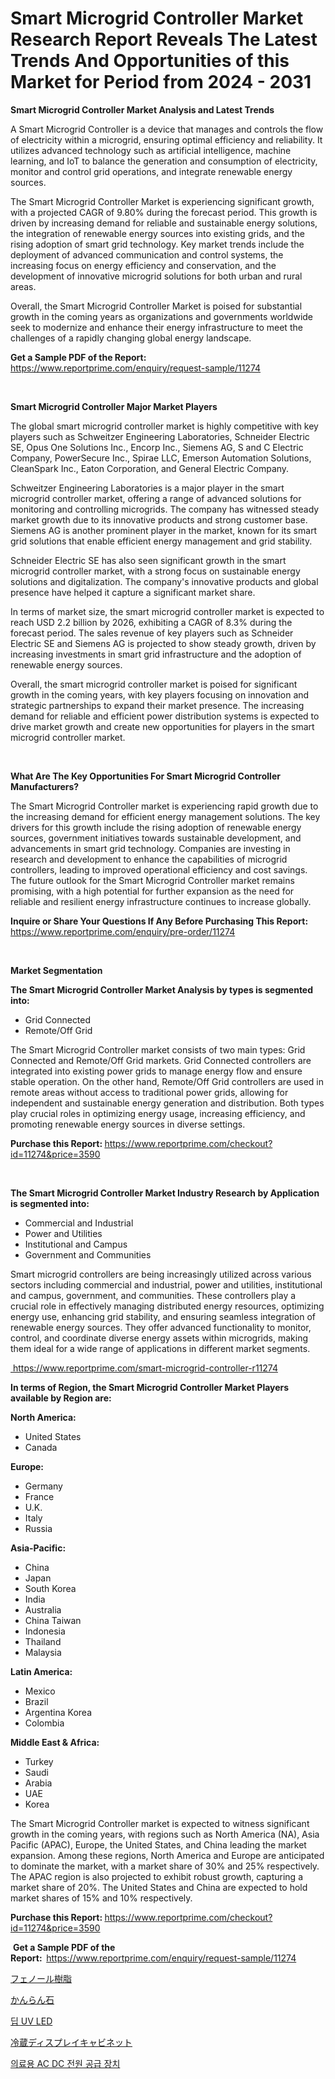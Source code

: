 <p><h1>Smart Microgrid Controller Market Research Report Reveals The Latest Trends And Opportunities of this Market for Period from 2024 - 2031</h1></p><p><strong>Smart Microgrid Controller Market Analysis and Latest Trends</strong></p>
<p><p>A Smart Microgrid Controller is a device that manages and controls the flow of electricity within a microgrid, ensuring optimal efficiency and reliability. It utilizes advanced technology such as artificial intelligence, machine learning, and IoT to balance the generation and consumption of electricity, monitor and control grid operations, and integrate renewable energy sources.</p><p>The Smart Microgrid Controller Market is experiencing significant growth, with a projected CAGR of 9.80% during the forecast period. This growth is driven by increasing demand for reliable and sustainable energy solutions, the integration of renewable energy sources into existing grids, and the rising adoption of smart grid technology. Key market trends include the deployment of advanced communication and control systems, the increasing focus on energy efficiency and conservation, and the development of innovative microgrid solutions for both urban and rural areas.</p><p>Overall, the Smart Microgrid Controller Market is poised for substantial growth in the coming years as organizations and governments worldwide seek to modernize and enhance their energy infrastructure to meet the challenges of a rapidly changing global energy landscape.</p></p>
<p><strong>Get a Sample PDF of the Report:&nbsp;</strong> <a href="https://www.reportprime.com/enquiry/request-sample/11274">https://www.reportprime.com/enquiry/request-sample/11274</a></p>
<p>&nbsp;</p>
<p><strong>Smart Microgrid Controller Major Market Players</strong></p>
<p><p>The global smart microgrid controller market is highly competitive with key players such as Schweitzer Engineering Laboratories, Schneider Electric SE, Opus One Solutions Inc., Encorp Inc., Siemens AG, S and C Electric Company, PowerSecure Inc., Spirae LLC, Emerson Automation Solutions, CleanSpark Inc., Eaton Corporation, and General Electric Company.</p><p>Schweitzer Engineering Laboratories is a major player in the smart microgrid controller market, offering a range of advanced solutions for monitoring and controlling microgrids. The company has witnessed steady market growth due to its innovative products and strong customer base. Siemens AG is another prominent player in the market, known for its smart grid solutions that enable efficient energy management and grid stability.</p><p>Schneider Electric SE has also seen significant growth in the smart microgrid controller market, with a strong focus on sustainable energy solutions and digitalization. The company's innovative products and global presence have helped it capture a significant market share.</p><p>In terms of market size, the smart microgrid controller market is expected to reach USD 2.2 billion by 2026, exhibiting a CAGR of 8.3% during the forecast period. The sales revenue of key players such as Schneider Electric SE and Siemens AG is projected to show steady growth, driven by increasing investments in smart grid infrastructure and the adoption of renewable energy sources.</p><p>Overall, the smart microgrid controller market is poised for significant growth in the coming years, with key players focusing on innovation and strategic partnerships to expand their market presence. The increasing demand for reliable and efficient power distribution systems is expected to drive market growth and create new opportunities for players in the smart microgrid controller market.</p></p>
<p>&nbsp;</p>
<p><strong>What Are The Key Opportunities For Smart Microgrid Controller Manufacturers?</strong></p>
<p><p>The Smart Microgrid Controller market is experiencing rapid growth due to the increasing demand for efficient energy management solutions. The key drivers for this growth include the rising adoption of renewable energy sources, government initiatives towards sustainable development, and advancements in smart grid technology. Companies are investing in research and development to enhance the capabilities of microgrid controllers, leading to improved operational efficiency and cost savings. The future outlook for the Smart Microgrid Controller market remains promising, with a high potential for further expansion as the need for reliable and resilient energy infrastructure continues to increase globally.</p></p>
<p><strong>Inquire or Share Your Questions If Any Before Purchasing This Report:</strong> <a href="https://www.reportprime.com/enquiry/pre-order/11274">https://www.reportprime.com/enquiry/pre-order/11274</a></p>
<p>&nbsp;</p>
<p><strong>Market Segmentation</strong></p>
<p><strong>The Smart Microgrid Controller Market Analysis by types is segmented into:</strong></p>
<p><ul><li>Grid Connected</li><li>Remote/Off Grid</li></ul></p>
<p><p>The Smart Microgrid Controller market consists of two main types: Grid Connected and Remote/Off Grid markets. Grid Connected controllers are integrated into existing power grids to manage energy flow and ensure stable operation. On the other hand, Remote/Off Grid controllers are used in remote areas without access to traditional power grids, allowing for independent and sustainable energy generation and distribution. Both types play crucial roles in optimizing energy usage, increasing efficiency, and promoting renewable energy sources in diverse settings.</p></p>
<p><strong>Purchase this Report:&nbsp;</strong><a href="https://www.reportprime.com/checkout?id=11274&price=3590">https://www.reportprime.com/checkout?id=11274&price=3590</a></p>
<p>&nbsp;</p>
<p><strong>The Smart Microgrid Controller Market Industry Research by Application is segmented into:</strong></p>
<p><ul><li>Commercial and Industrial</li><li>Power and Utilities</li><li>Institutional and Campus</li><li>Government and Communities</li></ul></p>
<p><p>Smart microgrid controllers are being increasingly utilized across various sectors including commercial and industrial, power and utilities, institutional and campus, government, and communities. These controllers play a crucial role in effectively managing distributed energy resources, optimizing energy use, enhancing grid stability, and ensuring seamless integration of renewable energy sources. They offer advanced functionality to monitor, control, and coordinate diverse energy assets within microgrids, making them ideal for a wide range of applications in different market segments.</p></p>
<p><a href="https://www.reportprime.com/smart-microgrid-controller-r11274">&nbsp;https://www.reportprime.com/smart-microgrid-controller-r11274</a></p>
<p><strong>In terms of Region, the Smart Microgrid Controller Market Players available by Region are:</strong></p>
<p>
    <p> <strong> North America: </strong>
        <ul>
            <li>United States</li>
            <li>Canada</li>
        </ul>
        </p> 
    <p> <strong> Europe: </strong>
        <ul>
            <li>Germany</li>
            <li>France</li>
            <li>U.K.</li>
            <li>Italy</li>
            <li>Russia</li>
        </ul>
        </p> 
    <p> <strong> Asia-Pacific: </strong>
        <ul>
            <li>China</li>
            <li>Japan</li>
            <li>South Korea</li>
            <li>India</li>
            <li>Australia</li>
            <li>China Taiwan</li>
            <li>Indonesia</li>
            <li>Thailand</li>
            <li>Malaysia</li>
        </ul>
        </p> 
    <p> <strong> Latin America: </strong>
        <ul>
            <li>Mexico</li>
            <li>Brazil</li>
            <li>Argentina Korea</li>
            <li>Colombia</li>
        </ul>
        </p> 
    <p> <strong> Middle East & Africa: </strong>
        <ul>
            <li>Turkey</li>
            <li>Saudi</li>
            <li>Arabia</li>
            <li>UAE</li>
            <li>Korea</li>
        </ul>
    </p>
    </p>
<p><p>The Smart Microgrid Controller market is expected to witness significant growth in the coming years, with regions such as North America (NA), Asia Pacific (APAC), Europe, the United States, and China leading the market expansion. Among these regions, North America and Europe are anticipated to dominate the market, with a market share of 30% and 25% respectively. The APAC region is also projected to exhibit robust growth, capturing a market share of 20%. The United States and China are expected to hold market shares of 15% and 10% respectively.</p></p>
<p><strong>Purchase this Report: </strong><a href="https://www.reportprime.com/checkout?id=11274&price=3590">https://www.reportprime.com/checkout?id=11274&price=3590</a></p>
<p>&nbsp;<strong>Get a Sample PDF of the Report:&nbsp;&nbsp;</strong><a href="https://www.reportprime.com/enquiry/request-sample/11274">https://www.reportprime.com/enquiry/request-sample/11274</a></p>
<p><strong></strong></p>
<p><p><a href="https://medium.com/@ryleebauch2023/%E3%82%B0%E3%83%AD%E3%83%BC%E3%83%90%E3%83%AB%E3%83%95%E3%82%A7%E3%83%8E%E3%83%BC%E3%83%AB%E6%A8%B9%E8%84%82%E5%B8%82%E5%A0%B4%E3%81%AE%E5%B0%86%E6%9D%A5%E5%8B%95%E5%90%91-2024%E5%B9%B4%E3%81%8B%E3%82%892031%E5%B9%B4%E3%81%BE%E3%81%A7%E3%81%AE%E5%B8%82%E5%A0%B4%E3%81%AE%E6%B4%9E%E5%AF%9F%E3%81%A8%E5%88%86%E6%9E%90-101%E3%83%9A%E3%83%BC%E3%82%B8%E3%81%AB%E3%82%8F%E3%81%9F%E3%82%8B-bef7622645cd">フェノール樹脂</a></p><p><a href="https://github.com/BoydYundt1/Market-Research-Report-List-2/blob/main/9888235122317.md">かんらん石</a></p><p><a href="https://medium.com/@arthuralety6767836754/2024%EB%85%84%EB%B6%80%ED%84%B0-2031%EB%85%84%EA%B9%8C%EC%A7%80%EC%9D%98-%EA%B9%8A%EC%9D%80-%EC%9E%90%EC%99%B8%EC%84%A0-led-%EC%8B%9C%EC%9E%A5-%EC%84%B1%EC%9E%A5-%EC%A0%84%EB%A7%9D%EC%9D%B4-%EC%9E%88%EC%9C%BC%EB%A9%B0-%EC%9D%91%EC%9A%A9%ED%94%84%EB%A1%9C%EA%B7%B8%EB%9E%A8-%EC%A7%80%EC%97%AD-%EC%A0%84%EB%A7%9D-%EB%B0%8F-%EC%88%98%EC%9D%B5%EC%97%90-%EB%8C%80%ED%95%9C-%EC%8B%9C%EC%9E%A5-%EB%8F%99%ED%96%A5-%EB%B6%84%EC%84%9D%EA%B3%BC-%ED%95%A8%EA%BB%98-11-3-cagr%EB%A1%9C-%EC%98%88%EC%83%81%EB%90%A9%EB%8B%88%EB%8B%A4-c38bd71dc027">딥 UV LED</a></p><p><a href="https://medium.com/@alletty768546/%E5%86%B7%E8%94%B5%E3%82%B1%E3%83%BC%E3%82%B9%E5%B8%82%E5%A0%B4%E8%A6%8F%E6%A8%A1%E3%81%AF%E5%B9%B4%E7%8E%8711-6-%E3%81%AEcagr%E3%81%A7%E6%88%90%E9%95%B7%E3%81%97%E3%81%A6%E3%81%8A%E3%82%8A-%E3%81%93%E3%81%AE%E3%83%AC%E3%83%9D%E3%83%BC%E3%83%88%E3%81%AF%E5%B8%82%E5%A0%B4%E3%82%BB%E3%82%B0%E3%83%A1%E3%83%B3%E3%83%86%E3%83%BC%E3%82%B7%E3%83%A7%E3%83%B3-%E6%88%90%E9%95%B7-2024%E5%B9%B4%E3%81%8B%E3%82%892031%E5%B9%B4%E3%81%BE%E3%81%A7%E3%81%AE%E4%BA%88%E6%B8%AC%E5%88%86%E6%9E%90%E3%82%92%E3%82%AB%E3%83%90%E3%83%BC%E3%81%97%E3%81%A6%E3%81%84%E3%81%BE%E3%81%99-3e91afa5261b">冷蔵ディスプレイキャビネット</a></p><p><a href="https://github.com/mduzzalmduzzal601/Market-Research-Report-List-1/blob/main/1689484123494.md">의료용 AC DC 전원 공급 장치</a></p></p>